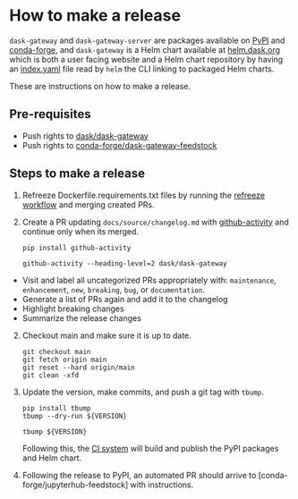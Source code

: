 # How to make a release

`dask-gateway` and `dask-gateway-server` are packages available on [PyPI] and
[conda-forge], and `dask-gateway` is a Helm chart available at [helm.dask.org]
which is both a user facing website and a Helm chart repository by having an
[index.yaml] file read by `helm` the CLI linking to packaged Helm charts.

These are instructions on how to make a release.

## Pre-requisites

- Push rights to [dask/dask-gateway]
- Push rights to [conda-forge/dask-gateway-feedstock]

## Steps to make a release

1. Refreeze Dockerfile.requirements.txt files by running the [refreeze workflow]
   and merging created PRs.

   [refreeze workflow]: https://github.com/dask/dask-gateway/actions/workflows/refreeze-dockerfile-requirements-txt.yaml

1. Create a PR updating `docs/source/changelog.md` with [github-activity] and
   continue only when its merged.

   ```shell
   pip install github-activity

   github-activity --heading-level=2 dask/dask-gateway
   ```

  - Visit and label all uncategorized PRs appropriately with: `maintenance`,
    `enhancement`, `new`, `breaking`, `bug`, or `documentation`.
  - Generate a list of PRs again and add it to the changelog
  - Highlight breaking changes
  - Summarize the release changes

2. Checkout main and make sure it is up to date.

   ```shell
   git checkout main
   git fetch origin main
   git reset --hard origin/main
   git clean -xfd
   ```

3. Update the version, make commits, and push a git tag with `tbump`.

   ```shell
   pip install tbump
   tbump --dry-run ${VERSION}

   tbump ${VERSION}
   ```

   Following this, the [CI system] will build and publish the PyPI packages and
   Helm chart.

4. Following the release to PyPI, an automated PR should arrive to
   [conda-forge/jupyterhub-feedstock] with instructions.

[pypi]: https://pypi.org/project/dask-gateway/
[conda-forge]: https://anaconda.org/conda-forge/dask-gateway
[helm.dask.org]: https://helm.dask.org/
[index.yaml]: https://helm.dask.org/index.yaml
[dask/dask-gateway]: https://github.com/dask/dask-gateway
[conda-forge/dask-gateway-feedstock]: https://github.com/conda-forge/jupyterhub-feedstock
[github-activity]: https://github.com/executablebooks/github-activity
[ci system]: https://github.com/dask/dask-gateway/actions

